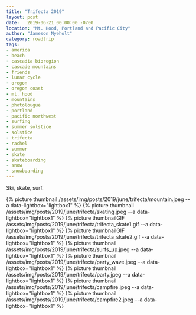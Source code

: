 ```yaml
---
title: "Trifecta 2019"
layout: post
date:   2019-06-21 00:00:00 -0700
location: "Mt. Hood, Portland and Pacific City"
author: "Jameson Nyeholt"
category: roadtrip
tags:
- america
- beach
- cascadia bioregion
- cascade mountains
- friends
- lunar cycle
- oregon
- oregon coast
- mt. hood
- mountains
- photolougue
- portland
- pacific northwest
- surfing
- summer solstice
- solstice
- trifecta
- rachel
- summer
- skate
- skateboarding
- snow
- snowboarding
---
```


Ski, skate, surf.

{% picture thumbnail /assets/img/posts/2019/june/trifecta/mountain.jpeg --a data-lightbox="lightbox1" %}
{% picture thumbnail /assets/img/posts/2019/june/trifecta/skating.jpeg --a data-lightbox="lightbox1" %}
{% picture thumbnailGIF /assets/img/posts/2019/june/trifecta/trifecta_skate1.gif --a data-lightbox="lightbox1" %}
{% picture thumbnailGIF /assets/img/posts/2019/june/trifecta/trifecta_skate2.gif --a data-lightbox="lightbox1" %}
{% picture thumbnail /assets/img/posts/2019/june/trifecta/surfs_up.jpeg --a data-lightbox="lightbox1" %}
{% picture thumbnail /assets/img/posts/2019/june/trifecta/party_wave.jpeg --a data-lightbox="lightbox1" %}
{% picture thumbnail /assets/img/posts/2019/june/trifecta/party.jpeg --a data-lightbox="lightbox1" %}
{% picture thumbnail /assets/img/posts/2019/june/trifecta/campfire.jpeg --a data-lightbox="lightbox1" %}
{% picture thumbnail /assets/img/posts/2019/june/trifecta/campfire2.jpeg --a data-lightbox="lightbox1" %}


